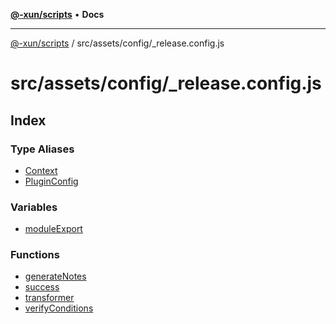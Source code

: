 [**@-xun/scripts**](../../../../README.md) • **Docs**

***

[@-xun/scripts](../../../../README.md) / src/assets/config/\_release.config.js

# src/assets/config/\_release.config.js

## Index

### Type Aliases

- [Context](type-aliases/Context.md)
- [PluginConfig](type-aliases/PluginConfig.md)

### Variables

- [moduleExport](variables/moduleExport.md)

### Functions

- [generateNotes](functions/generateNotes.md)
- [success](functions/success.md)
- [transformer](functions/transformer.md)
- [verifyConditions](functions/verifyConditions.md)
